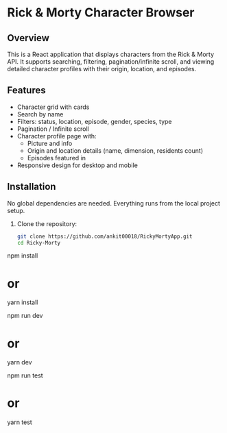 # Rick & Morty Character Browser

## Overview
This is a React application that displays characters from the Rick & Morty API. It supports searching, filtering, pagination/infinite scroll, and viewing detailed character profiles with their origin, location, and episodes.

## Features
- Character grid with cards
- Search by name
- Filters: status, location, episode, gender, species, type
- Pagination / Infinite scroll
- Character profile page with:
  - Picture and info
  - Origin and location details (name, dimension, residents count)
  - Episodes featured in
- Responsive design for desktop and mobile

## Installation

No global dependencies are needed. Everything runs from the local project setup.

1. Clone the repository:
   ```bash
   git clone https://github.com/ankit00018/RickyMortyApp.git
   cd Ricky-Morty

npm install
# or
yarn install

npm run dev
# or
yarn dev

npm run test
# or
yarn test
